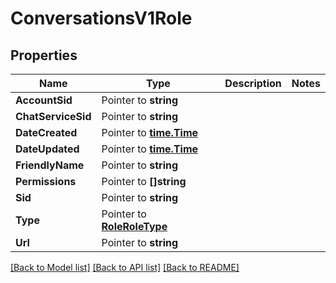 # ConversationsV1Role

## Properties

Name | Type | Description | Notes
------------ | ------------- | ------------- | -------------
**AccountSid** | Pointer to **string** |  |
**ChatServiceSid** | Pointer to **string** |  |
**DateCreated** | Pointer to [**time.Time**](time.Time.md) |  |
**DateUpdated** | Pointer to [**time.Time**](time.Time.md) |  |
**FriendlyName** | Pointer to **string** |  |
**Permissions** | Pointer to **[]string** |  |
**Sid** | Pointer to **string** |  |
**Type** | Pointer to [**RoleRoleType**](role_role_type.md) |  |
**Url** | Pointer to **string** |  |

[[Back to Model list]](../README.md#documentation-for-models) [[Back to API list]](../README.md#documentation-for-api-endpoints) [[Back to README]](../README.md)


